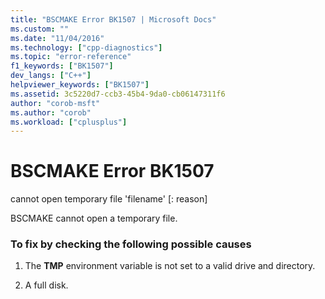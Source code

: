```yaml
---
title: "BSCMAKE Error BK1507 | Microsoft Docs"
ms.custom: ""
ms.date: "11/04/2016"
ms.technology: ["cpp-diagnostics"]
ms.topic: "error-reference"
f1_keywords: ["BK1507"]
dev_langs: ["C++"]
helpviewer_keywords: ["BK1507"]
ms.assetid: 3c5220d7-ccb3-45b4-9da0-cb06147311f6
author: "corob-msft"
ms.author: "corob"
ms.workload: ["cplusplus"]
---
```

# BSCMAKE Error BK1507
cannot open temporary file 'filename' [: reason]  
  
 BSCMAKE cannot open a temporary file.  
  
### To fix by checking the following possible causes  
  
1.  The **TMP** environment variable is not set to a valid drive and directory.  
  
2.  A full disk.